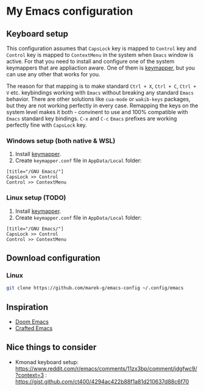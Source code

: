 # My Emacs configuration

## Keyboard setup

This configuration assumes that `CapsLock` key is mapped to `Control` key and `Control` key is mapped to `ContextMenu` in the system when `Emacs` window is active. For that you need to install and configure one of the system keymappers that are appliaction aware. One of them is [keymapper](https://github.com/houmain/keymapper), but you can use any other that works for you.

The reason for that mapping is to make standard `Ctrl + X`, `Ctrl + C`, `Ctrl + V` etc. keybindings working with `Emacs` without breaking any standard `Emacs` behavior. There are other solutions like `cua-mode` or `wakib-keys` packages, but they are not working perfectly in every case. Remapping the keys on the system level makes it both - convinent to use and 100% compatible with `Emacs` standard key bindings. `C-x` and `C-c` `Emacs` prefixes are working perfectly fine with `CapsLock` key.

### Windows setup (both native & WSL)

1. Install [keymapper](https://github.com/houmain/keymapper/releases).
2. Create `keymapper.conf` file in `AppData/Local` folder:

```
[title="/GNU Emacs/"]
CapsLock >> Control
Control >> ContextMenu
```

### Linux setup (TODO)

1. Install [keymapper](https://github.com/houmain/keymapper/releases).
2. Create `keymapper.conf` file in `AppData/Local` folder:

```
[title="/GNU Emacs/"]
CapsLock >> Control
Control >> ContextMenu
```

## Download configuration

### Linux

``` sh
git clone https://github.com/marek-g/emacs-config ~/.config/emacs
```

## Inspiration

- [Doom Emacs](https://github.com/doomemacs/doomemacs)
- [Crafted Emacs](https://github.com/SystemCrafters/crafted-emacs)

## Nice things to consider

- Kmonad keyboard setup: https://www.reddit.com/r/emacs/comments/11zx3bp/comment/jdgfwc9/?context=3 : https://gist.github.com/ct400/4294ac422b88f1a81d210637d88c6f70
